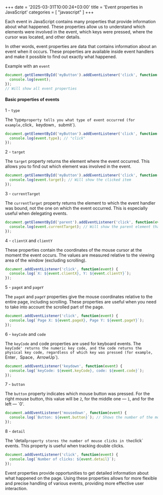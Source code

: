 +++
date = '2025-03-31T10:00:24+03:00'
title = 'Event properties in JavaScript'
categories = [ "javascript" ]
+++

Each event in JavaScript contains many properties that provide information about what happened. 
These properties allow us to understand which elements were involved in the event, which keys were pressed, where the cursor was located, and other details.

In other words, event properties are data that contains information about an event when it occurs. These properties are available inside event handlers and make it possible to find out exactly what happened.

Example with an `event`

```js
document.getElementById('myButton').addEventListener('click', function(event) {
  console.log(event);
});
// Will show all event properties
```

#### Basic properties of events

1 - `type`

The 'type` property tells you what type of event occurred (for example, `click`, `keydown`, `submit`).

```js
document.getElementById('myButton').addEventListener('click', function(event) {
  console.log(event.type); // "click"
});
```

2 - `target`

The `target` property returns the element where the event occurred. This allows you to find out which element was involved in the event.

```js
document.getElementById('myButton').addEventListener('click', function(event) {
  console.log(event.target); // Will show the clicked item
});
```

3 - `currentTarget`

The `currentTarget` property returns the element to which the event handler was bound, not the one on which the event occurred. This is especially useful when delegating events.

```js
document.getElementById('parent').addEventListener('click', function(event) {
  console.log(event.currentTarget); // Will show the parent element that the handler is attached to.
});
```

4 - `clientX` and `clientY`

These properties contain the coordinates of the mouse cursor at the moment the event occurs. The values are measured relative to the viewing area of the window (excluding scrolling).

```js
document.addEventListener('click', function(event) {
  console.log(`X: ${event.clientX}, Y: ${event.clientY}`);
});
```

5 - `pageX` and `pageY`

The `pageX` and `pageY` properties give the mouse coordinates relative to the entire page, including scrolling. These properties are useful when you need to take into account the scrolled part of the page.

```js
document.addEventListener('click', function(event) {
  console.log(`Page X: ${event.pageX}, Page Y: ${event.pageY}`);
});
```

6 - `keyCode` and `code`

The `keyCode` and code properties are used for keyboard events. The `keyCode' returns the numeric key code, and the code returns the physical key code, regardless of which key was pressed (for example, `Enter`, `Space`, `ArrowUp`).

```js
document.addEventListener('keydown', function(event) {
  console.log(`keyCode: ${event.keyCode}, code: ${event.code}`);
});
```

7 - `button`

The `button` property indicates which mouse button was pressed. For the right mouse button, this value will be `2`, for the middle one — `1`, and for the left — `0'.

```js
document.addEventListener('mousedown', function(event) {
  console.log(`Button: ${event.button}`); // Shows the number of the mouse button
});
```

8 - `detail`

The 'detail` property stores the number of mouse clicks in the `click` events. This property is useful when tracking double clicks.

```js
document.addEventListener('click', function(event) {
  console.log(`Number of clicks: ${event.detail}`);
});
```

Event properties provide opportunities to get detailed information about what happened on the page. Using these properties allows for more flexible and precise handling of various events, providing more effective user interaction.